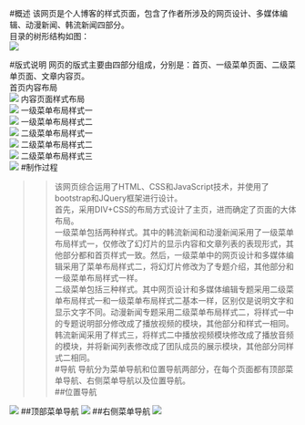 #概述
    该网页是个人博客的样式页面，包含了作者所涉及的网页设计、多媒体编辑、动漫新闻、韩流新闻四部分。<br/>
目录的树形结构如图：<br/>
<img src="http://koastal-pic.stor.sinaapp.com/QQ%E6%88%AA%E5%9B%BE20150623172054.png"/>
 
#版式说明
    网页的版式主要由四部分组成，分别是：首页、一级菜单页面、二级菜单页面、文章内容页。<br/>
首页内容布局<br/>
<img src="http://koastal-pic.stor.sinaapp.com/QQ%E6%88%AA%E5%9B%BE20150623172321.png">
内容页面样式布局<br/>
<img src="http://koastal-pic.stor.sinaapp.com/%E5%86%85%E5%AE%B9.png">
一级菜单布局样式一<br/>
<img src="http://koastal-pic.stor.sinaapp.com/11.png">
一级菜单布局样式二<br/>
<img src="http://koastal-pic.stor.sinaapp.com/12.png">
二级菜单布局样式一<br/>
<img src="http://koastal-pic.stor.sinaapp.com/21.png">
二级菜单布局样式二<br/>
<img src="http://koastal-pic.stor.sinaapp.com/22.png">
二级菜单布局样式三<br/>
<img src="http://koastal-pic.stor.sinaapp.com/23.png">
#制作过程
>>该网页综合运用了HTML、CSS和JavaScript技术，并使用了bootstrap和JQuery框架进行设计。  <br/>
>>首先，采用DIV+CSS的布局方式设计了主页，进而确定了页面的大体布局。  <br/>
>>一级菜单包括两种样式。其中的韩流新闻和动漫新闻采用了一级菜单布局样式一，仅修改了幻灯片的显示内容和文章列表的表现形式，其他部分都和首页样式一致。然后，一级菜单中的网页设计和多媒体编辑采用了菜单布局样式二，将幻灯片修改为了专题介绍，其他部分和一级菜单布局样式一样。  <br/>
>>二级菜单包括三种样式。其中网页设计和多媒体编辑专题采用二级菜单布局样式一和一级菜单布局样式二基本一样，区别仅是说明文字和显示文字不同。动漫新闻专题采用二级菜单布局样式二，将样式一中的专题说明部分修改成了播放视频的模块，其他部分和样式一相同。韩流新闻采用了样式三，将样式二中播放视频模块修改成了播放音频的模块，并将新闻列表修改成了团队成员的展示模块，其他部分同样式二相同。  <br/>
#导航
导航分为菜单导航和位置导航两部分，在每个页面都有顶部菜单导航、右侧菜单导航以及位置导航。<br/>
##位置导航
<img src="http://koastal-pic.stor.sinaapp.com/wz.png">
##顶部菜单导航
<img src="http://koastal-pic.stor.sinaapp.com/tp.png">
##右侧菜单导航
<img src="http://koastal-pic.stor.sinaapp.com/right.png">
 

